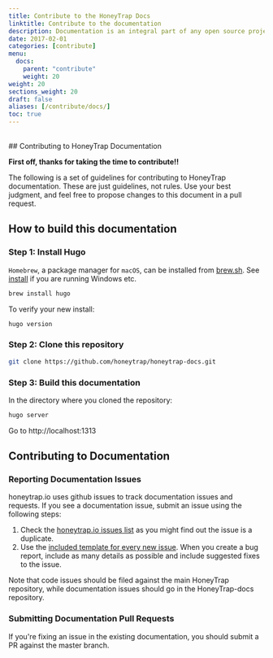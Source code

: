 ```yaml
---
title: Contribute to the HoneyTrap Docs
linktitle: Contribute to the documentation
description: Documentation is an integral part of any open source project. The HoneyTrap docs are as much a work in progress as the source it attempts to cover.
date: 2017-02-01
categories: [contribute]
menu:
  docs:
    parent: "contribute"
    weight: 20
weight: 20
sections_weight: 20
draft: false
aliases: [/contribute/docs/]
toc: true
---
```

<br>
## Contributing to HoneyTrap Documentation

**First off, thanks for taking the time to contribute!!**

The following is a set of guidelines for contributing to HoneyTrap documentation.
These are just guidelines, not rules. Use your best judgment, and feel free to propose changes to this document in a pull request.

## How to build this documentation


### Step 1: Install Hugo

`Homebrew`, a package manager for `macOS`,  can be installed from [brew.sh](https://brew.sh/). See [install](https://gohugo.io/getting-started/installing/) if you are running Windows etc.


```bash
brew install hugo
```

To verify your new install:

```bash
hugo version
```


### Step 2: Clone this repository

```bash
git clone https://github.com/honeytrap/honeytrap-docs.git
```


### Step 3: Build this documentation

In the directory where you cloned the repository:

```bash
hugo server
```

Go to http://localhost:1313


## Contributing to Documentation

### Reporting Documentation Issues

honeytrap.io uses github issues to track documentation issues and requests. If you see a documentation issue, submit an issue using the following steps:

1. Check the [honeytrap.io issues list](https://github.com/honeytrap/honeytrap-docs/issues) as you might find out the issue is a duplicate.
2. Use the [included template for every new issue](https://github.com/honeytrap/honeytrap-docs/issues/new).  When you create a bug report, include as many details as possible and include suggested fixes to the issue.

Note that code issues should be filed against the main HoneyTrap repository, while documentation issues should go in the HoneyTrap-docs repository.

### Submitting Documentation Pull Requests

If you're fixing an issue in the existing documentation, you should submit a PR against the master branch. 



